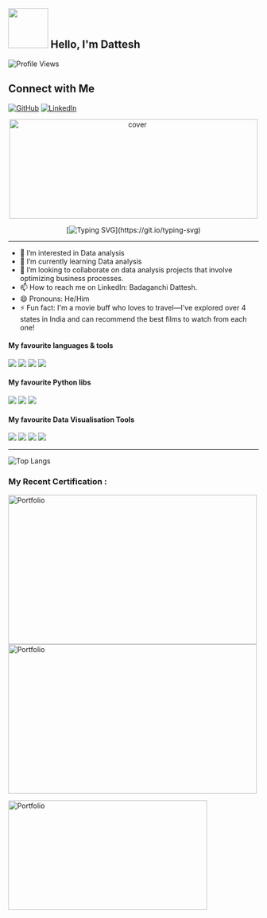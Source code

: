 ## <img src= "https://github.com/user-attachments/assets/7dff3d1d-08ae-4f43-98b4-61422559341b" width="80px"> Hello, I'm Dattesh 

![Profile Views](https://komarev.com/ghpvc/?username=dattesh2507&color=blueviolet)


## Connect with Me
[![GitHub](https://img.shields.io/badge/GitHub-Dattesh-black?logo=github&style=flat-square&logoColor=White)](https://github.com/dattesh2507)
[![LinkedIn](https://img.shields.io/badge/-LinkedIn-blue?style=flat&logo=linkedin&logoColor=white)](https://www.linkedin.com/in/badaganchi-dattesh/)

<div align="center">
<img width="500" height="200" src="https://miro.medium.com/max/1444/1*Z5-lWkyzcRB5ahgm9qyxvg.png" alt="cover" />
</div>

<div align="center">
  
[![Typing SVG](https://readme-typing-svg.herokuapp.com?size=30&width=1000&lines=Welcome+To+Badaganchi+Dattesh's+GitHub+Profile!)](https://git.io/typing-svg)
 
</div>
<hr>

- 👀 I’m interested in Data analysis 
- 🌱 I’m currently learning Data analysis
- 💞️ I’m looking to collaborate on data analysis projects that involve optimizing business processes.
- 📫 How to reach me on LinkedIn: Badaganchi Dattesh.
- 😄 Pronouns: He/Him
- ⚡ Fun fact: I'm a movie buff who loves to travel—I've explored over 4 states in India and can recommend the best films to watch from each one!


#### My favourite languages & tools
![](https://img.shields.io/badge/Code-Python-informational?style=flat&logo=python&logoColor=white&color=3776AB)
![](https://img.shields.io/badge/Code-Jupyter-informational?style=flat&logo=jupyter&logoColor=white&color=F37626)
![](https://img.shields.io/badge/Code-Git-informational?style=flat&logo=Git&logoColor=white&color=F05032)
![](https://img.shields.io/badge/Code-mysql-informational?style=flat&logo=LaTeX&logoColor=white&color=008080)



#### My favourite Python libs
![](https://img.shields.io/badge/Pandas-informational?style=flat&logo=pandas&logoColor=white&color=150458)
![](https://img.shields.io/badge/NumPy-informational?style=flat&logo=numpy&logoColor=white&color=013243)
![](https://img.shields.io/badge/ScikitLearn-informational?style=flat&logo=scikit-learn&logoColor=white&color=F7931E)



#### My favourite Data Visualisation Tools 
![](https://img.shields.io/badge/Code-PowerBi-informational?style=flat&logo=LaTeX&logoColor=white&color=008080)
![](https://img.shields.io/badge/Code-Tableau-informational?style=flat&logo=LaTeX&logoColor=white&color=008080)
![](https://img.shields.io/badge/Code-Matplotlib-informational?style=flat&logo=LaTeX&logoColor=white&color=008080)
![](https://img.shields.io/badge/Code-Excel-informational?style=flat&logo=LaTeX&logoColor=white&color=008080)

---

![Top Langs](https://github-readme-stats.vercel.app/api/top-langs/?username=dattesh2507&hide=TeX&layout=compact)



### My Recent Certification :

<a target="IBM Data Science Certificate" href="https://coursera.org/share/3e2ac347b2fd7014ee29eb3372892224"><img src="https://github.com/user-attachments/assets/098fbc02-44a8-41c8-9bd3-0e95d70af34f" alt="Portfolio" width="500" height="300"></img></a>  <a target="Google Data Analytics" href="https://coursera.org/share/e338f81166b814d524116691718d4cbb"><img src="https://github.com/user-attachments/assets/bdd60ca4-f65e-4c71-b050-643ddc43b7c3" alt="Portfolio" width="500" height="300"></img></a>  

<a target="Data Analytics and Visualization" href="https://www.theforage.com/achievements"><img src="https://github.com/user-attachments/assets/1a75252b-d9eb-4446-b1dc-129d1d557010" alt="Portfolio" width="400" height="220"></img></a>



<!---
dattesh2507/dattesh2507 is a ✨ special ✨ repository because its `README.md` (this file) appears on your GitHub profile.
You can click the Preview link to take a look at your changes.
--->
